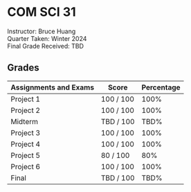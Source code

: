 # COM SCI 31
Instructor: Bruce Huang\
Quarter Taken: Winter 2024\
Final Grade Received: TBD

## Grades
| Assignments and Exams                 | Score     | Percentage |
|---------------------------------------|-----------|------------|
| Project 1                             | 100 / 100 | 100%       |
| Project 2                             | 100 / 100 | 100%       |
| Midterm                               | TBD / 100 | TBD%       |
| Project 3                             | 100 / 100 | 100%       |
| Project 4                             | 100 / 100 | 100%       |
| Project 5                             | 80 / 100  | 80%        |
| Project 6                             | 100 / 100 | 100%       |
| Final                                 | TBD / 100 | TBD%       |
